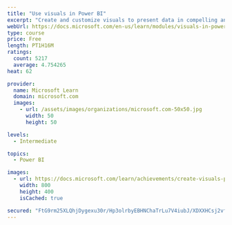 ```yaml
---
title: "Use visuals in Power BI"
excerpt: "Create and customize visuals to present data in compelling and insightful ways."
webUrl: https://docs.microsoft.com/en-us/learn/modules/visuals-in-power-bi/
type: course
price: Free
length: PT1H16M
ratings:
  count: 5217
  average: 4.754265
heat: 62

provider:
  name: Microsoft Learn
  domain: microsoft.com
  images:
    - url: /assets/images/organizations/microsoft.com-50x50.jpg
      width: 50
      height: 50

levels:
  - Intermediate

topics:
  - Power BI

images:
  - url: https://docs.microsoft.com/learn/achievements/create-visuals-power-bi-desktop-social.png
    width: 800
    height: 400
    isCached: true

secured: "FtG9rm25XLQhjDygexu30r/Hp3olrbyEBHNChaTrLu7V4iubJ/XDXXHCsj2vfEIa5zvadtO4vxRKUrNyCpHqto5nOWhS5BLpkmkPYFZYKTgAh9wAtWBxgAqpqSYg0xbsYyCkAeX94l4s9vMwXz3Cb3Zjja/uIlbKgImrNr7pw6VHgOVYsuxmGYH6ItKG4FRKQJkORpg/DV+Y2D+Z2HSXdFioDneHMR93P9AN9xOSCk3UCXS3E4ArMfu/2zatLTbyRKI40oDrSEy+p29l1qcAjSQhb1XTzcyO5MhY8+YxuKJvI31OMUpD5G4zqHYIChcTh5OlOwB9Z4lZ9bslAuAtOJXnBWdB5OE4bfO1IMksCYvQtTrpee9pupplCtBIwJxxiPB6DAptbVXCBFgSwVddMDW9nS/7tPxc+jXkkfN2zLM=;RAls9ipWmk4G8BnT27ocvA=="
---
```


